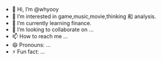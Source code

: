 - 👋 Hi, I’m @whyooy
- 👀 I’m interested in game,music,movie,thinking 和 analysis.
- 🌱 I’m currently learning finance.
- 💞️ I’m looking to collaborate on ...
- 📫 How to reach me ...
- 😄 Pronouns: ...
- ⚡ Fun fact: ...

<!---
whyooy/whyooy is a ✨ special ✨ repository because its `README.md` (this file) appears on your GitHub profile.
You can click the Preview link to take a look at your changes.
--->

